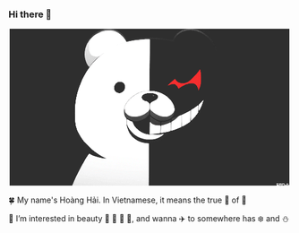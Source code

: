 ### Hi there 👋

<center>

[![realHoangHai](monokuma.gif)](https://realhoanghai.github.io/)

</center>


🍀 My name's Hoàng Hải. In Vietnamese, it means the true 👑 of 🌊

👀 I’m interested in beauty 🌸 🌹 🌻 🌼, and wanna ✈️ to somewhere has ❄️ and ⛄

